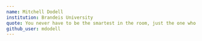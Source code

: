 ```yaml
---
name: Mitchell Dodell
institution: Brandeis University
quote: You never have to be the smartest in the room, just the one who works the hardest.
github_user: mdodell
---
```

